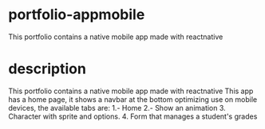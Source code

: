 # portfolio-appmobile
This portfolio contains a native mobile app made with reactnative
# description
This portfolio contains a native mobile app made with reactnative
This app has a home page, it shows a navbar at the bottom optimizing use on mobile devices, the available tabs are:
1.- Home 
2.- Show an animation
3. Character with sprite and options.
4. Form that manages a student's grades

